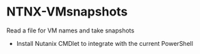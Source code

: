# NTNX-VMsnapshots
Read a file for VM names and take snapshots
- Install Nutanix CMDlet to integrate with the current PowerShell
